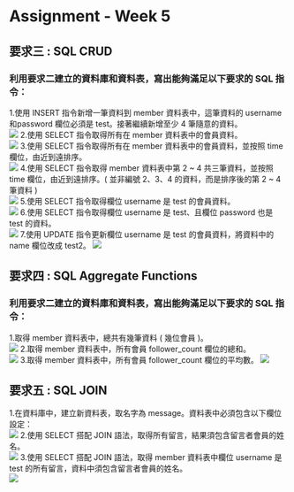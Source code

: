 # Assignment - Week 5

## 要求三 : SQL CRUD
### 利用要求二建立的資料庫和資料表，寫出能夠滿足以下要求的 SQL 指令：


1.使用 INSERT 指令新增一筆資料到 member 資料表中，這筆資料的 username 和password 欄位必須是 test。接著繼續新增至少 4 筆隨意的資料。  
![](https://i.imgur.com/hejzXiL.png)
2.使用 SELECT 指令取得所有在 member 資料表中的會員資料。  
![](https://i.imgur.com/hQnkc0y.png)
3.使用 SELECT 指令取得所有在 member 資料表中的會員資料，並按照 time 欄位，由近到遠排序。  
![](https://i.imgur.com/J3hEjGr.png)
4.使用 SELECT 指令取得 member 資料表中第 2 ~ 4 共三筆資料，並按照 time 欄位，由近到遠排序。( 並非編號 2、3、4 的資料，而是排序後的第 2 ~ 4 筆資料 )  
![](https://i.imgur.com/tgJjOzZ.png)
5.使用 SELECT 指令取得欄位 username 是 test 的會員資料。  
![](https://i.imgur.com/7cXAl0x.png)
6.使用 SELECT 指令取得欄位 username 是 test、且欄位 password 也是 test 的資料。  
![](https://i.imgur.com/ue6CsWv.png)
7.使用 UPDATE 指令更新欄位 username 是 test 的會員資料，將資料中的 name 欄位改成 test2。 
![](https://i.imgur.com/9IkUgh1.png)

## 要求四 : SQL Aggregate Functions
### 利用要求二建立的資料庫和資料表，寫出能夠滿足以下要求的 SQL 指令：

1.取得 member 資料表中，總共有幾筆資料 ( 幾位會員 )。  
![](https://i.imgur.com/CdwmVgN.png)
2.取得 member 資料表中，所有會員 follower_count 欄位的總和。  
![](https://i.imgur.com/A5h2HK9.png)
3.取得 member 資料表中，所有會員 follower_count 欄位的平均數。
![](https://i.imgur.com/Z1TCSTM.png)

## 要求五 : SQL JOIN

1.在資料庫中，建立新資料表，取名字為 message。資料表中必須包含以下欄位設定：  
![](https://i.imgur.com/IaQdKnc.png)
2.使用 SELECT 搭配 JOIN 語法，取得所有留言，結果須包含留言者會員的姓名。  
![](https://i.imgur.com/YJUEPWQ.png)
3.使用 SELECT 搭配 JOIN 語法，取得 member 資料表中欄位 username 是 test 的所有留言，資料中須包含留言者會員的姓名。  
![](https://i.imgur.com/wAZifHU.png)







